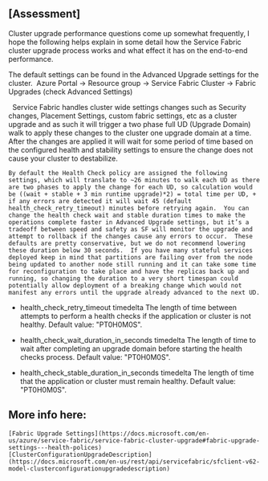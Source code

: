 ## [Assessment]
Cluster upgrade performance questions come up somewhat frequently, I hope the following helps explain in some detail how the Service Fabric cluster upgrade process works and what effect it has on the end-to-end performance.   


The default settings can be found in the Advanced Upgrade settings for the cluster.  Azure Portal -> Resource group -> Service Fabric Cluster -> Fabric Upgrades (check Advanced Settings)

 
	Service Fabric handles cluster wide settings changes such as Security changes, Placement Settings, custom fabric settings, etc as a cluster upgrade and as such it will trigger a two phase full UD (Upgrade Domain) walk to apply these changes to the cluster one upgrade domain at a time.  After the changes are applied it will wait for some period of time based on the configured health and stability settings to ensure the change does not cause your cluster to destabilize. 


	By default the Health Check policy are assigned the following settings, which will translate to ~26 minutes to walk each UD as there are two phases to apply the change for each UD, so calculation would be ((wait + stable + 3 min runtime upgrade)*2) = total time per UD, + if any errors are detected it will wait 45 (default health_check_retry_timeout) minutes before retrying again.  You can change the health check wait and stable duration times to make the operations complete faster in Advanced Upgrade settings, but it’s a tradeoff between speed and safety as SF will monitor the upgrade and attempt to rollback if the changes cause any errors to occur.  These defaults are pretty conservative, but we do not recommend lowering these duration below 30 seconds.  If you have many stateful services deployed keep in mind that partitions are failing over from the node being updated to another node still running and it can take some time for reconfiguration to take place and have the replicas back up and running, so changing the duration to a very short timespan could potentially allow deployment of a breaking change which would not manifest any errors until the upgrade already advanced to the next UD.


*   health_check_retry_timeout
            timedelta
        The length of time between attempts to perform a health checks if the application or cluster is not healthy. Default value: "PT0H0M0S".

*   health_check_wait_duration_in_seconds
            timedelta
        The length of time to wait after completing an upgrade domain before starting the health checks process. Default value: "PT0H0M0S".

*   health_check_stable_duration_in_seconds
            timedelta
        The length of time that the application or cluster must remain healthy. Default value: "PT0H0M0S".


## More info here:
	[Fabric Upgrade Settings](https://docs.microsoft.com/en-us/azure/service-fabric/service-fabric-cluster-upgrade#fabric-upgrade-settings---health-polices)
	[ClusterConfigurationUpgradeDescription](https://docs.microsoft.com/en-us/rest/api/servicefabric/sfclient-v62-model-clusterconfigurationupgradedescription)

